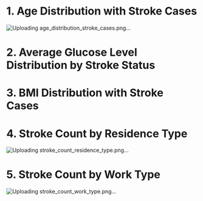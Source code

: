 # 1. Age Distribution with Stroke Cases
![Uploading age_distribution_stroke_cases.png…]()


# 2. Average Glucose Level Distribution by Stroke Status


# 3. BMI Distribution with Stroke Cases


# 4. Stroke Count by Residence Type
![Uploading stroke_count_residence_type.png…]()


# 5. Stroke Count by Work Type
![Uploading stroke_count_work_type.png…]()


